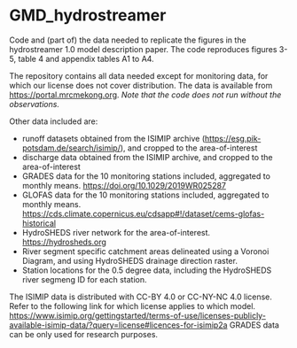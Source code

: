 # GMD_hydrostreamer
Code and (part of) the data needed to replicate the figures in the hydrostreamer 1.0 model description paper.
The code reproduces figures 3-5, table 4 and appendix tables A1 to A4.

The repository contains all data needed except for monitoring data, for which our license does not cover distribution.
The data is available from https://portal.mrcmekong.org. *Note that the code does not run without the observations.*

Other data included are:
* runoff datasets obtained from the ISIMIP archive (https://esg.pik-potsdam.de/search/isimip/), and cropped to the area-of-interest
* discharge data obtained from the ISIMIP archive, and cropped to the area-of-interest
* GRADES data for the 10 monitoring stations included, aggregated to monthly means. https://doi.org/10.1029/2019WR025287
* GLOFAS data for the 10 monitoring stations included, aggregated to monthly means. https://cds.climate.copernicus.eu/cdsapp#!/dataset/cems-glofas-historical
* HydroSHEDS river network for the area-of-interest. https://hydrosheds.org
* River segment specific catchment areas delineated using a Voronoi Diagram, and using HydroSHEDS drainage direction raster.
* Station locations for the 0.5 degree data, including the HydroSHEDS river segmeng ID for each station.

The ISIMIP data is distributed with CC-BY 4.0 or CC-NY-NC 4.0 license. Refer to the following link for which license applies to which model. https://www.isimip.org/gettingstarted/terms-of-use/licenses-publicly-available-isimip-data/?query=license#licences-for-isimip2a
GRADES data can be only used for research purposes.
